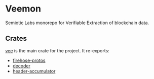 # Veemon

Semiotic Labs monorepo for Verifiable Extraction of blockchain data.

## Crates

[vee](./crates/vee/README.md) is the main crate for the project. It re-exports:

- [firehose-protos](./crates/firehose-protos/README.md)
- [decoder](./crates/decoder/README.md)
- [header-accumulator](./crates/header-accumulator/README.md)
